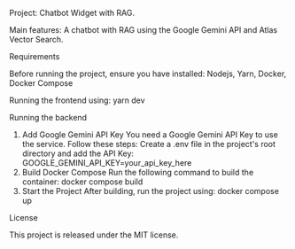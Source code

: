 Project: Chatbot Widget with RAG.

Main features: A chatbot with RAG using the Google Gemini API and Atlas Vector Search.

Requirements

Before running the project, ensure you have installed:
Nodejs,
Yarn,
Docker,
Docker Compose

Running the frontend
using: yarn dev

Running the backend
1. Add Google Gemini API Key
You need a Google Gemini API Key to use the service. Follow these steps:
Create a .env file in the project's root directory and add the API Key:
GOOGLE_GEMINI_API_KEY=your_api_key_here
2. Build Docker Compose
Run the following command to build the container:
docker compose build
3. Start the Project
After building, run the project using:
docker compose up


License

This project is released under the MIT license.


